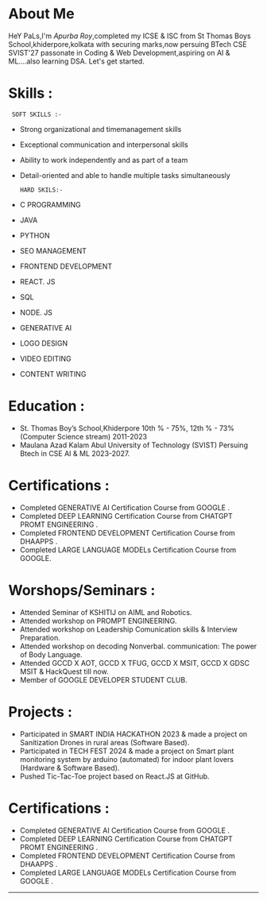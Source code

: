 # About Me 
HeY PaLs,I'm *Apurba Roy*,completed my ICSE & ISC from St Thomas Boys School,khiderpore,kolkata with securing marks,now persuing BTech CSE SVIST'27 passonate in Coding & Web Development,aspiring on AI & ML....also learning DSA. Let's get started.
# Skills :
     SOFT SKILLS :-
* Strong organizational and timemanagement skills
* Exceptional communication and interpersonal skills
* Ability to work independently and as part of a team
* Detail-oriented and able to handle multiple tasks simultaneously
      
      HARD SKILS:-
* C PROGRAMMING
* JAVA
* PYTHON
* SEO MANAGEMENT
* FRONTEND DEVELOPMENT
* REACT. JS
* SQL
* NODE. JS
* GENERATIVE AI
* LOGO DESIGN
* VIDEO EDITING
* CONTENT WRITING

# Education :
* St. Thomas Boy’s School,Khiderpore 10th % - 75%,
  12th % - 73% (Computer Science stream) 2011-2023
* Maulana Azad Kalam Abul University of Technology (SVIST) Persuing Btech in CSE AI & ML 2023-2027.

# Certifications :
* Completed GENERATIVE AI Certification Course from GOOGLE .
* Completed DEEP LEARNING Certification Course from CHATGPT PROMT ENGINEERING .
* Completed FRONTEND DEVELOPMENT Certification Course from DHAAPPS .
* Completed LARGE LANGUAGE MODELs Certification Course from GOOGLE.

# Worshops/Seminars :
* Attended Seminar of KSHITIJ on AIML and Robotics.
* Attended workshop on PROMPT ENGINEERING.
* Attended workshop on Leadership Comunication skills & Interview Preparation.
* Attended workshop on decoding Nonverbal. communication: The power of Body Language.
* Attended GCCD X AOT, GCCD X TFUG, GCCD X MSIT, GCCD X GDSC MSIT & HackQuest till now.
* Member of GOOGLE DEVELOPER STUDENT CLUB.

# Projects :
* Participated in SMART INDIA HACKATHON 2023 & made a project on Sanitization Drones in rural areas (Software Based).
* Participated in TECH FEST 2024 & made a project on Smart plant monitoring system by arduino (automated) for indoor plant lovers (Hardware & Software Based).
* Pushed Tic-Tac-Toe project based on React.JS at GitHub.

# Certifications :
* Completed GENERATIVE AI Certification Course from GOOGLE .
* Completed DEEP LEARNING Certification Course from CHATGPT PROMT ENGINEERING .
* Completed FRONTEND DEVELOPMENT Certification Course from DHAAPPS .
* Completed LARGE LANGUAGE MODELs Certification Course from GOOGLE .
_______________________________________________
